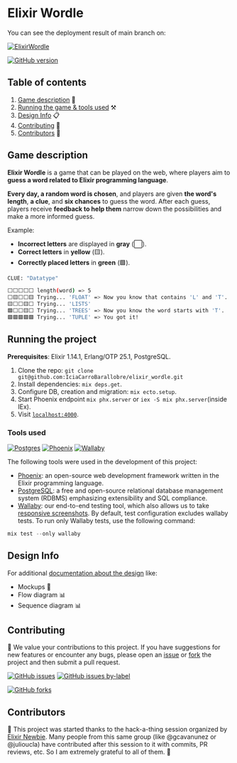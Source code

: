 # Elixir Wordle
You can see the deployment result of main branch on:

[![ElixirWordle](https://img.shields.io/badge/elixir_wordle_link-%23990599.svg?style=for-the-badge)](https://elixir-wordle.fly.dev/)

[![GitHub version](https://badge.fury.io/gh/IciaCarroBarallobre%2Felixir_wordle.svg)](https://github.com/IciaCarroBarallobre/elixir_wordle)
## Table of contents

1. [Game description](#game-description) 🎲
2. [Running the game & tools used](#running-the-project) ⚒️
3. [Design Info](#design-info) 📋
4. [Contributing](#contributing) 💬
5. [Contributors](#contributors) 👥

## Game description

**Elixir Wordle** is a game that can be played on the web, where players aim to **guess a word related to Elixir programming language**. 

**Every day, a random word is chosen**, and players are given **the word's length**, **a clue**, and **six chances** to guess the word. After each guess, players receive **feedback to help them** narrow down the possibilities and make a more informed guess.

Example:
- **Incorrect letters** are displayed in **gray** (⬜).
- **Correct letters** in **yellow** (🟨).
- **Correctly placed letters** in **green** (🟩).

```bash
CLUE: "Datatype"

⬜⬜⬜⬜⬜ length(word) => 5 
⬜🟨⬜⬜🟨 Trying... 'FLOAT' => Now you know that contains 'L' and 'T'.
🟨⬜⬜🟨⬜ Trying... 'LISTS'
🟩⬜⬜🟨⬜ Trying... 'TREES' => Now you know the word starts with 'T'.
🟩🟩🟩🟩🟩 Trying... 'TUPLE' => You got it!
```

## Running the project

**Prerequisites**: Elixir 1.14.1, Erlang/OTP 25.1, PostgreSQL.

1. Clone the repo: `git clone git@github.com:IciaCarroBarallobre/elixir_wordle.git` 
2. Install dependencies: `mix deps.get`.
3. Configure DB, creation and migration:  `mix ecto.setup`.
4. Start Phoenix endpoint `mix phx.server` or `iex -S mix phx.server`(inside IEx).
5. Visit [`localhost:4000`](http://localhost:4000).

### Tools used
[![Postgres](https://img.shields.io/badge/postgres-%23316192.svg?style=for-the-badge&logo=postgresql&logoColor=white)](https://www.postgresql.org/)
[![Phoenix](https://img.shields.io/badge/phoenix-%23994709.svg?style=for-the-badge)](https://www.phoenixframework.org/)
[![Wallaby](https://img.shields.io/badge/wallaby-%23797900.svg?style=for-the-badge
)](https://github.com/elixir-wallaby/wallaby)

The following tools were used in the development of this project:

- [Phoenix](https://www.phoenixframework.org/): an open-source web development framework written in the Elixir programming language.
- [PostgreSQL](https://www.postgresql.org/):  a free and open-source relational database management system (RDBMS) emphasizing extensibility and SQL compliance.
- [Wallaby](https://github.com/elixir-wallaby/wallaby): our end-to-end testing tool, which also allows us to take [responsive screenshots](./docs/design.md). By default, test configuration excludes wallaby tests. To run only Wallaby tests, use the following command:

```elixir
mix test --only wallaby
```

## Design Info

For additional [documentation about the design](./docs/design.md) like:
- Mockups  📱
- Flow diagram 📊
- Sequence diagram 📊

## Contributing

💬 We value your contributions to this project. If you have suggestions for new features or encounter any bugs, please open an [issue](https://github.com/IciaCarroBarallobre/elixir_wordle/issues) or [fork](https://github.com/IciaCarroBarallobre/elixir_wordle/forks) the project and then submit a pull request.

[![GitHub issues](https://img.shields.io/github/issues/IciaCarroBarallobre/elixir_wordle.svg)](https://GitHub.com/IciaCarroBarallobre/elixir_wordle/issues/)
[![GitHub issues by-label](https://img.shields.io/github/issues/IciaCarroBarallobre/elixir_wordle/good%20first%20issue)](https://github.com/IciaCarroBarallobre/elixir_wordle/issues?q=is%3Aissue+is%3Aopen+label%3A%22good+first+issue%22)

[![GitHub forks](https://img.shields.io/github/forks/IciaCarroBarallobre/elixir_wordle.svg?style=social&label=Fork&maxAge=2592000)](https://GitHub.com/IciaCarroBarallobre/elixir_wordle/network/)

## Contributors

👥 This project was started thanks to the hack-a-thing session organized by [Elixir Newbie](https://www.elixirnewbie.com/). Many people from this same group (like @gcavanunez or @julioucla) have contributed after this session to it with commits, PR reviews, etc. So I am extremely grateful to all of them. 💜
